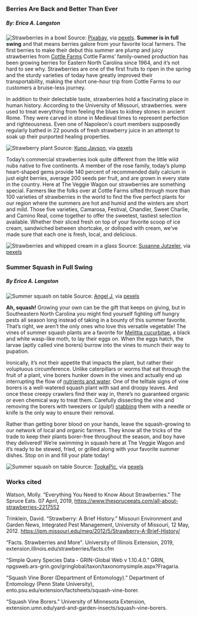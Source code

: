 ### Berries Are Back and Better Than Ever
##### By: Erica A. Langston

 ![Strawberries in a bowl](https://i.imgur.com/Cp7knjE.jpg)
 Source: [Pixabay](https://www.pexels.com/photo/white-bowl-of-whole-strawberries-89778/), via [pexels](https://www.pexels.com/faq/). 
**Summer is in full swing** and that means berries galore from your favorite local farmers. The first berries to make their debut this summer are plump and juicy strawberries from [Cottle Farms](https://www.cottlefarms.com/berries) Cottle Farms’ family-owned production has been growing berries for Eastern North Carolina since 1964, and it’s not hard to see why. Strawberries are one of the first fruits to ripen in the spring and the sturdy varieties of today have greatly improved their transportability, making the short one-hour trip from Cottle Farms to our customers a bruise-less journey. 

In addition to their delectable taste, strawberries hold a fascinating place in human history. According to the University of Missouri, strawberries. were used to treat everything from feeling the blues to kidney stones in ancient Rome. They were carved in stone in Medieval times to represent perfection and righteousness. Even one of Napoleon's court members supposedly regularly bathed in 22 pounds of fresh strawberry juice in an attempt to soak up their purported healing properties. 

 ![Strawberry plant](https://i.imgur.com/YEtpAaF.jpg)
 Source: [Kuno Jayson](https://www.pexels.com/photo/two-red-berries-1750468/), via [pexels](https://www.pexels.com/faq/)

Today’s commercial strawberries look quite different from the little wild nubs native to five continents. A member of the rose family, today’s plump heart-shaped gems provide 140 percent of recommended daily calcium in just eight berries, average 200 seeds per fruit, and are grown in every state in the country.  Here at The Veggie Wagon our strawberries are something special. Farmers like the folks over at Cottle Farms sifted through more than 100 varieties of strawberries in the world to find the five perfect plants for our region where the summers are hot and humid and the winters are short and mild. Those five varieties, Camarosa, Festival, Chandler, Sweet Charlie, and Camino Real, come together to offer the sweetest, tastiest selection available. Whether their sliced fresh on top of your favorite scoop of ice cream, sandwiched between shortcake, or dolloped with cream, we’ve made sure that each one is fresh, local, and delicious. 

 ![Strawberries and whipped cream in a glass](https://i.imgur.com/xaSNQgL.jpg)
 Source: [Susanne Jutzeler](https://www.pexels.com/photo/strawberries-1132558/), via [pexels](https://www.pexels.com/faq/)






### Summer Squash in Full Swing
##### By Erica A. Langston


![Summer squash on table](https://i.imgur.com/E7W9B8P.jpg)
 Source: [Angel J](https://www.pexels.com/photo/3-zuchini-brown-wooden-surface-128420), via [pexels](https://www.pexels.com/faq/)

**Ah, squash!** Growing your own can be the gift that keeps on giving, but in Southeastern North Carolina you might find yourself fighting off hungry pests all season long instead of taking in a bounty of this summer favorite. That’s right, we aren’t the only ones who love this versatile vegetable! The vines of summer squash plants are a favorite for [Melittia cucurbitae](http://entnemdept.ufl.edu/creatures/veg/leaf/squash_vine_borer.htm), a black and white wasp-like moth, to lay their eggs on. When the eggs hatch, the larvae (aptly called vine borers) burrow into the vines to munch their way to pupation. 

Ironically, it’s not their appetite that impacts the plant, but rather their voluptuous circumference. Unlike caterpillars or worms that eat through the fruit of a plant, vine borers hunker down in the vines and actually end up interrupting the flow of [nutrients and water]( https://ento.psu.edu/extension/factsheets/squash-vine-borer
). One of the telltale signs of vine borers is a well-watered squash plant with sad and droopy leaves. And once these creepy crawlers find their way in, there’s no guaranteed organic or even chemical way to treat them. Carefully dissecting the vine and removing the borers with tweezers or (gulp!) [stabbing](https://extension.umn.edu/yard-and-garden-insects/squash-vine-borers 
) them with a needle or knife is the only way to ensure their removal. 

Rather than getting borer blood on your hands, leave the squash-growing to our network of local and organic farmers. They know all the tricks of the trade to keep their plants borer-free throughout the season, and boy have they delivered! We’re swimming in squash here at The Veggie Wagon and it’s ready to be stewed, fried,  or grilled along with your favorite summer dishes. Stop on in and fill your plate today!

![Summer squash on table](https://i.imgur.com/QGeZXTR.jpg)
 Source: [TookaPic](https://www.pexels.com/photo/green-brown-and-black-bar-b-q-72160/
), via [pexels](https://www.pexels.com/faq/)

### Works cited
Watson, Molly. “Everything You Need to Know About Strawberries.” The Spruce Eats. 07 April, 2019,  https://www.thespruceeats.com/all-about-strawberries-2217552 

 Trinklein, David. “Strawberry: A Brief History.” Missouri Environment and Garden News, Integrated Pest Management, University of Missouri, 12 May, 2012. https://ipm.missouri.edu/meg/2012/5/Strawberry-A-Brief-History/
 
 “Facts. Strawberries and More". University of Illinois Extension, 2019, extension.illinois.edu/strawberries/facts.cfm
 
 “Simple Query Species Data - GRIN-Global Web v 1.10.4.0.” GRIN, npgsweb.ars-grin.gov/gringlobal/taxon/taxonomysimple.aspx?Fragaria.
 
 “Squash Vine Borer (Department of Entomology).” Department of Entomology (Penn State University), ento.psu.edu/extension/factsheets/squash-vine-borer.
 
 “Squash Vine Borers.” University of Minnesota Extension, extension.umn.edu/yard-and-garden-insects/squash-vine-borers.

